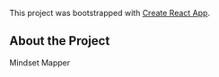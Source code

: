 This project was bootstrapped with [Create React App](https://github.com/facebook/create-react-app).

## About the Project ##

Mindset Mapper